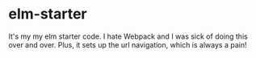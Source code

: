 # elm-starter

It's my my elm starter code. I hate Webpack and I was sick of doing this over and over. Plus, it sets up the url navigation, which is always a pain!
